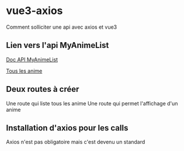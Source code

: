 # vue3-axios
Comment solliciter une api avec axios et vue3


## Lien vers l'api MyAnimeList

[Doc API MyAnimeList](https://docs.api.jikan.moe/)  

[Tous les anime](https://api.jikan.moe/v4/anime)

## Deux routes à créer

Une route qui liste tous les anime
Une route qui permet l'affichage d'un anime

## Installation d'axios pour les calls

Axios n'est pas obligatoire mais c'est devenu un standard 